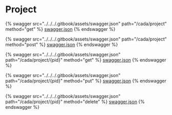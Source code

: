 # Project

{% swagger src="../../../.gitbook/assets/swagger.json" path="/cada/project" method="get" %}
[swagger.json](../../../.gitbook/assets/swagger.json)
{% endswagger %}

{% swagger src="../../../.gitbook/assets/swagger.json" path="/cada/project" method="post" %}
[swagger.json](../../../.gitbook/assets/swagger.json)
{% endswagger %}

{% swagger src="../../../.gitbook/assets/swagger.json" path="/cada/project/{pid}" method="get" %}
[swagger.json](../../../.gitbook/assets/swagger.json)
{% endswagger %}

{% swagger src="../../../.gitbook/assets/swagger.json" path="/cada/project/{pid}" method="put" %}
[swagger.json](../../../.gitbook/assets/swagger.json)
{% endswagger %}

{% swagger src="../../../.gitbook/assets/swagger.json" path="/cada/project/{pid}" method="delete" %}
[swagger.json](../../../.gitbook/assets/swagger.json)
{% endswagger %}
